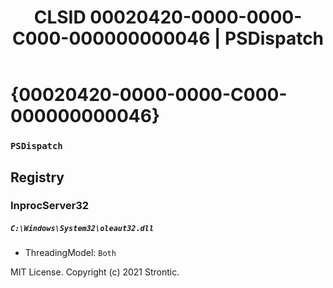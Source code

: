 ﻿---
title: "CLSID 00020420-0000-0000-C000-000000000046 | PSDispatch"
excerpt: What is COM-Object CLSID 00020420-0000-0000-C000-000000000046?
---

# {00020420-0000-0000-C000-000000000046}

### `PSDispatch`

## Registry


### InprocServer32

##### `C:\Windows\System32\oleaut32.dll`
* ThreadingModel: `Both`

MIT License. Copyright (c) 2021 Strontic.


